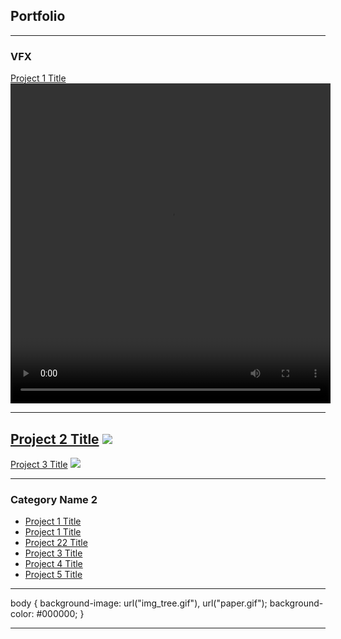 ## Portfolio

---

### VFX 
[Project 1 Title](/pdf/sample_presentation.pdf)
  <video width="512" height="512" controls>
  <source src="videos/PhaseBeam_zoom.mp4" type="video/mp4">
  
---
[Project 2 Title](/pdf/sample_presentation.pdf)
<img src="images/dummy_thumbnail.jpg?raw=true"/>
---
[Project 3 Title](http://example.com/)
<img src="images/dummy_thumbnail.jpg?raw=true"/>

---

  
  
### Category Name 2

- [Project 1 Title](http://example.com/)
- [Project 1 Title](/pdf/sample_presentation.pdf)
- [Project 22 Title](http://example.com/)
- [Project 3 Title](http://example.com/)
- [Project 4 Title](http://example.com/)
- [Project 5 Title](http://example.com/)
---

 body {
  background-image: url("img_tree.gif"), url("paper.gif");
  background-color: #000000;
} 


---
<p style="background-image: url('corto.jpg')">
<!-- Remove above link if you don't want to attibute -->
